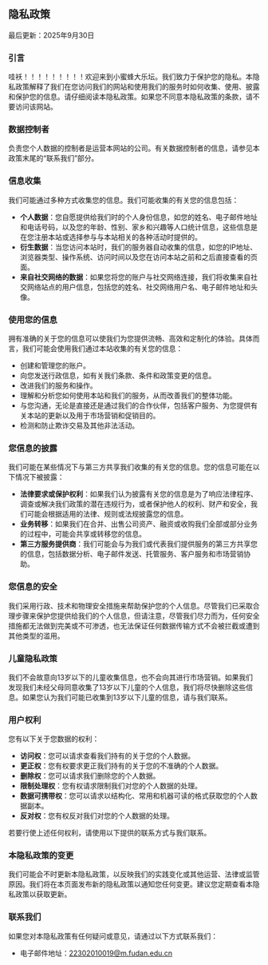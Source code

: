 ## 隐私政策

最后更新：2025年9月30日

### 引言

哇袄！！！！！！！！！欢迎来到小蜜蜂大乐坛。我们致力于保护您的隐私。本隐私政策解释了我们在您访问我们的网站和使用我们的服务时如何收集、使用、披露和保护您的信息。请仔细阅读本隐私政策。如果您不同意本隐私政策的条款，请不要访问该网站。

### 数据控制者

负责您个人数据的控制者是运营本网站的公司。有关数据控制者的信息，请参见本政策末尾的“联系我们”部分。

### 信息收集

我们可能通过多种方式收集您的信息。我们可能收集的有关您的信息包括：

- **个人数据**：您自愿提供给我们时的个人身份信息，如您的姓名、电子邮件地址和电话号码，以及您的年龄、性别、家乡和兴趣等人口统计信息，这些信息是在您注册本站或选择参与与本站相关的各种活动时提供的。
- **衍生数据**：当您访问本站时，我们的服务器自动收集的信息，如您的IP地址、浏览器类型、操作系统、访问时间以及您在访问本站之前和之后直接查看的页面。
- **来自社交网络的数据**：如果您将您的账户与社交网络连接，我们将收集来自社交网络站点的用户信息，包括您的姓名、社交网络用户名、电子邮件地址和头像。

### 使用您的信息

拥有准确的关于您的信息可以使我们为您提供流畅、高效和定制化的体验。具体而言，我们可能会使用我们通过本站收集的有关您的信息：

- 创建和管理您的账户。
- 向您发送行政信息，如有关我们条款、条件和政策变更的信息。
- 改进我们的服务和操作。
- 理解和分析您如何使用本站和我们的服务，从而改善我们的整体功能。
- 与您沟通，无论是直接还是通过我们的合作伙伴，包括客户服务、为您提供有关本站的更新以及用于市场营销和促销目的。
- 检测和防止欺诈交易及其他非法活动。

### 您信息的披露

我们可能在某些情况下与第三方共享我们收集的有关您的信息。您的信息可能在以下情况下被披露：

- **法律要求或保护权利**：如果我们认为披露有关您的信息是为了响应法律程序、调查或解决我们政策的潜在违规行为，或者保护他人的权利、财产和安全，我们可能会根据适用的法律、规则或法规披露您的信息。
- **业务转移**：如果我们在合并、出售公司资产、融资或收购我们全部或部分业务的过程中，可能会共享或转移您的信息。
- **第三方服务提供商**：我们可能会与为我们或代表我们提供服务的第三方共享您的信息，包括数据分析、电子邮件发送、托管服务、客户服务和市场营销协助。

### 您信息的安全

我们采用行政、技术和物理安全措施来帮助保护您的个人信息。尽管我们已采取合理步骤来保护您提供给我们的个人信息，但请注意，尽管我们尽力而为，任何安全措施都无法做到完美或不可渗透，也无法保证任何数据传输方式不会被拦截或遭到其他类型的滥用。

### 儿童隐私政策

我们不会故意向13岁以下的儿童收集信息，也不会向其进行市场营销。如果我们发现我们未经父母同意收集了13岁以下儿童的个人信息，我们将尽快删除这些信息。如果您认为我们可能已收集到13岁以下儿童的信息，请与我们联系。

### 用户权利

您有以下关于您数据的权利：

- **访问权**：您可以请求查看我们持有的关于您的个人数据。
- **更正权**：您有权要求更正我们持有的关于您的不准确的个人数据。
- **删除权**：您可以请求我们删除您的个人数据。
- **限制处理权**：您有权请求限制我们对您的个人数据的处理。
- **数据可携带权**：您可以请求以结构化、常用和机器可读的格式获取您的个人数据副本。
- **反对权**：您有权反对我们对您的个人数据的处理。

若要行使上述任何权利，请使用以下提供的联系方式与我们联系。

### 本隐私政策的变更

我们可能会不时更新本隐私政策，以反映我们的实践变化或其他运营、法律或监管原因。我们将在本页面发布新的隐私政策以通知您任何变更。建议您定期查看本隐私政策以获取更新。

### 联系我们

如果您对本隐私政策有任何疑问或意见，请通过以下方式联系我们：

- 电子邮件地址：22302010019@m.fudan.edu.cn
